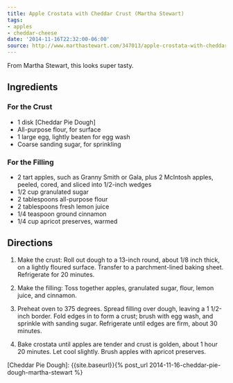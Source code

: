 ```yaml
---
title: Apple Crostata with Cheddar Crust (Martha Stewart)
tags:
- apples
- cheddar-cheese
date: '2014-11-16T22:32:00-06:00'
source: http://www.marthastewart.com/347013/apple-crostata-with-cheddar-crust
---
```

From Martha Stewart, this looks super tasty.

Ingredients
-----------

### For the Crust

-   1 disk [Cheddar Pie Dough]
-   All-purpose flour, for surface
-   1 large egg, lightly beaten for egg wash
-   Coarse sanding sugar, for sprinkling

### For the Filling

-   2 tart apples, such as Granny Smith or Gala, plus 2 McIntosh apples,
    peeled, cored, and sliced into 1/2-inch wedges
-   1/2 cup granulated sugar
-   2 tablespoons all-purpose flour
-   2 tablespoons fresh lemon juice
-   1/4 teaspoon ground cinnamon
-   1/4 cup apricot preserves, warmed

Directions
----------

1.  Make the crust: Roll out dough to a 13-inch round, about 1/8 inch
    thick, on a lightly floured surface. Transfer to a parchment-lined
    baking sheet. Refrigerate for 20 minutes.

2.  Make the filling: Toss together apples, granulated sugar, flour,
    lemon juice, and cinnamon.

3.  Preheat oven to 375 degrees. Spread filling over dough, leaving a 1
    1/2-inch border. Fold edges in to form a crust; brush with egg wash,
    and sprinkle with sanding sugar. Refrigerate until edges are firm,
    about 30 minutes.

4.  Bake crostata until apples are tender and crust is golden, about 1
    hour 20 minutes. Let cool slightly. Brush apples with apricot
    preserves.

[Cheddar Pie Dough]: {{site.baseurl}}{% post_url 2014-11-16-cheddar-pie-dough-martha-stewart %} 
